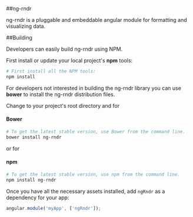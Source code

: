 ##ng-rndr

ng-rndr is a pluggable and embeddable angular module for formatting and visualizing data.  

##Building

Developers can easily build ng-rndr using NPM.

First install or update your local project's **npm** tools:

```bash
# First install all the NPM tools:
npm install
```

For developers not interested in building the ng-rndr library you can use **bower** to install the ng-rndr distribution files.

Change to your project's root directory and for 

#### Bower

```bash
# To get the latest stable version, use Bower from the command line.
bower install ng-rndr
```

or for

#### npm

```bash
# To get the latest stable version, use npm from the command line.
npm install ng-rndr
```

Once you have all the necessary assets installed, add `ngRndr` as a dependency for your app:

```javascript
angular.module('myApp', ['ngRndr']);
```